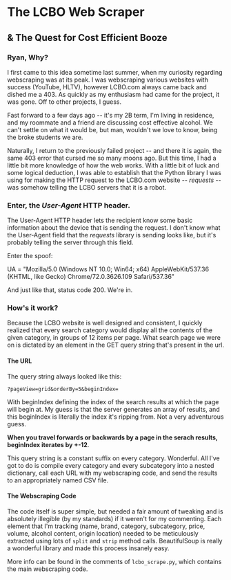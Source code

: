 # The LCBO Web Scraper
## & The Quest for Cost Efficient Booze

### Ryan, Why?

I first came to this idea sometime last summer, when my curiosity regarding webscraping was at its peak. I was webscraping various websites with success (YouTube, HLTV), however LCBO.com always came back and dished me a 403. As quickly as my enthusiasm had came for the project, it was gone. Off to other projects, I guess.

Fast forward to a few days ago -- it's my 2B term, I'm living in residence, and my roommate and a friend are discussing cost effective alcohol. We can't settle on what it would be, but man, wouldn't we love to know, being the broke students we are.

Naturally, I return to the previously failed project -- and there it is again, the same 403 error that cursed me so many moons ago. But this time, I had a little bit more knowledge of how the web works. With a little bit of luck and some logical deduction, I was able to establish that the Python library I was using for making the HTTP request to the LCBO.com website -- *requests* -- was somehow telling the LCBO servers that it is a robot.

### Enter, the ***User-Agent*** HTTP header.

The User-Agent HTTP header lets the recipient know some basic information about the device that is sending the request. I don't know what the User-Agent field that the *requests* library is sending looks like, but it's probably telling the server through this field.

Enter the spoof:

UA = "Mozilla/5.0 (Windows NT 10.0; Win64; x64) AppleWebKit/537.36 (KHTML, like Gecko) Chrome/72.0.3626.109 Safari/537.36"
  
And just like that, status code 200.
We're in.

### How's it work?
  
Because the LCBO website is well designed and consistent, I quickly realized that every search category would display all the contents of the given category, in groups of 12 items per page. What search page we were on is dictated by an element in the GET query string that's present in the url.
  
#### The URL
  
The query string always looked like this:
  
`?pageView=grid&orderBy=5&beginIndex=`
  
With beginIndex defining the index of the search results at which the page will begin at. My guess is that the server generates an array of results, and this beginIndex is literally the index it's ripping from. Not a very adventurous guess.

**When you travel forwards or backwards by a page in the serach results, beginIndex iterates by +-12**.

This query string is a constant suffix on every category. Wonderful. All I've got to do is compile every category and every subcategory into a nested dictionary, call each URL with my webscraping code, and send the results to an appropriately named CSV file.

#### The Webscraping Code

The code itself is super simple, but needed a fair amount of tweaking and is absolutely illegible (by my standards) if it weren't for my commenting. Each element that I'm tracking (name, brand, category, subcategory, price, volume, alcohol content, origin location) needed to be meticulously extracted using lots of `split` and `strip` method calls. BeautifulSoup is really a wonderful library and made this process insanely easy.

More info can be found in the comments of `lcbo_scrape.py`, which contains the main webscraping code.
